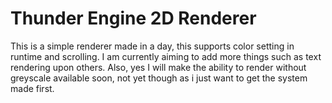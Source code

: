 # Thunder Engine 2D Renderer
This is a simple renderer made in a day, this supports color setting in runtime and scrolling. I am currently aiming to add more things such as text rendering upon others. Also, yes I will make the ability to render without greyscale available soon, not yet though as i just want to get the system made first.
